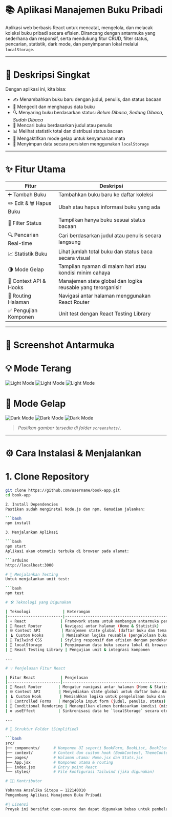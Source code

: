 # 📚 Aplikasi Manajemen Buku Pribadi

Aplikasi web berbasis React untuk mencatat, mengelola, dan melacak koleksi buku pribadi secara efisien. Dirancang dengan antarmuka yang sederhana dan responsif, serta mendukung fitur CRUD, filter status, pencarian, statistik, dark mode, dan penyimpanan lokal melalui `localStorage`.

---

# 🧾 Deskripsi Singkat

Dengan aplikasi ini, kita bisa:

- ✍️ Menambahkan buku baru dengan judul, penulis, dan status bacaan
- 📝 Mengedit dan menghapus data buku
- 🔍 Menyaring buku berdasarkan status: _Belum Dibaca_, _Sedang Dibaca_, _Sudah Dibaca_
- 🔎 Mencari buku berdasarkan judul atau penulis
- 📊 Melihat statistik total dan distribusi status bacaan
- 🌙 Mengaktifkan mode gelap untuk kenyamanan mata
- 💾 Menyimpan data secara persisten menggunakan `localStorage`

---

# ✨ Fitur Utama

| Fitur                   | Deskripsi                                                    |
| ----------------------- | ------------------------------------------------------------ |
| ➕ Tambah Buku          | Tambahkan buku baru ke daftar koleksi                        |
| ✏️ Edit & 🗑️ Hapus Buku | Ubah atau hapus informasi buku yang ada                      |
| 🎯 Filter Status        | Tampilkan hanya buku sesuai status bacaan                    |
| 🔍 Pencarian Real-time  | Cari berdasarkan judul atau penulis secara langsung          |
| 📈 Statistik Buku       | Lihat jumlah total buku dan status baca secara visual        |
| 🌗 Mode Gelap           | Tampilan nyaman di malam hari atau kondisi minim cahaya      |
| 🧠 Context API & Hooks  | Manajemen state global dan logika reusable yang terorganisir |
| 🚦 Routing Halaman      | Navigasi antar halaman menggunakan React Router              |
| ✅ Pengujian Komponen   | Unit test dengan React Testing Library                       |

---

# 📸 Screenshot Antarmuka

# 💡 Mode Terang

![Light Mode](/screenshots/Light-Mode1.png)
![Light Mode](/screenshots/Light-Mode2.png)
![Light Mode](/screenshots/Light-Mode-Stats.png)

# 🌙 Mode Gelap

![Dark Mode](./screenshots/Dark-Mode1.png)
![Dark Mode](./screenshots/Dark-Mode2.png)
![Dark Mode](./screenshots/Dark-Mode-Stats.png)

> _Pastikan gambar tersedia di folder `screenshots/`._

---

# ⚙️ Cara Instalasi & Menjalankan

# 1. Clone Repository

````bash
git clone https://github.com/username/book-app.git
cd book-app

2. Install Dependencies
Pastikan sudah menginstal Node.js dan npm. Kemudian jalankan:

```bash
npm install

3. Menjalankan Aplikasi

```bash
npm start
Aplikasi akan otomatis terbuka di browser pada alamat:

```arduino
http://localhost:3000

# 🧪 Menjalankan Testing
Untuk menjalankan unit test:

```bash
npm test

# 🛠️ Teknologi yang Digunakan

| Teknologi              | Keterangan                                                                 |
|------------------------|----------------------------------------------------------------------------|
| ⚛️ React               | Framework utama untuk membangun antarmuka pengguna                         |
| 🧭 React Router        | Navigasi antar halaman (Home & Statistik)                                  |
| 🌐 Context API         | Manajemen state global (daftar buku dan tema dark mode)                    |
| 🪝 Custom Hooks        | Memisahkan logika reusable (pengelolaan buku & mode gelap)                 |
| 🎨 Tailwind CSS        | Styling responsif dan efisien dengan pendekatan utility-first              |
| 💾 localStorage        | Penyimpanan data buku secara lokal di browser secara persisten             |
| 🧪 React Testing Library | Pengujian unit & integrasi komponen                                       |

---

# 💡 Penjelasan Fitur React

| Fitur React           | Penjelasan                                                                 |
|-----------------------|-----------------------------------------------------------------------------|
| 🔁 React Router       | Mengatur navigasi antar halaman (Home & Statistik)                          |
| 🌐 Context API        | Menyediakan state global untuk daftar buku dan dark mode                    |
| 🪝 Custom Hook        | Memisahkan logika untuk pengelolaan buku dan tema                           |
| 🧾 Controlled Forms   | Mengelola input form (judul, penulis, status) menggunakan state             |
| 🔄 Conditional Rendering | Menampilkan elemen berdasarkan kondisi (misalnya saat daftar buku kosong) |
| ⚙️ useEffect          | Sinkronisasi data ke `localStorage` secara otomatis saat terjadi perubahan  |

---

# 📁 Struktur Folder (Simplified)

```bash
src/
├── components/      # Komponen UI seperti BookForm, BookList, BookItem, Filter, dsb
├── context/         # Context dan custom hook (BookContext, ThemeContext, useBooks)
├── pages/           # Halaman utama: Home.jsx dan Stats.jsx
├── App.jsx          # Komponen utama & routing
├── index.jsx        # Entry point React
└── styles/          # File konfigurasi Tailwind (jika digunakan)

# 👨‍💻 Kontributor

Yohanna Anzelika Sitepu — 122140010
Pengembang Aplikasi Manajemen Buku Pribadi

#📄 Lisensi
Proyek ini bersifat open-source dan dapat digunakan bebas untuk pembelajaran maupun pengembangan pribadi.
````
